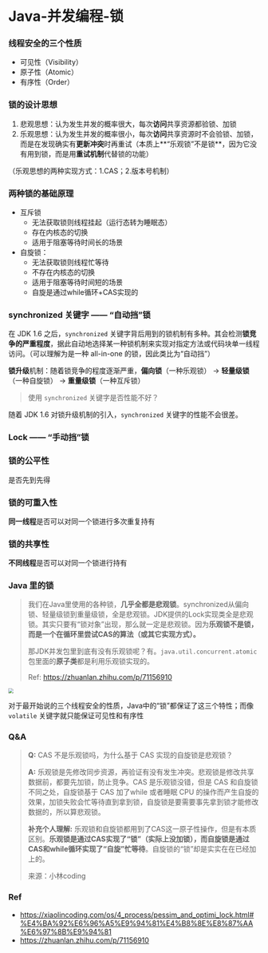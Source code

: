 # Java-并发编程-锁

### 线程安全的三个性质

* 可见性（Visibility）
* 原子性（Atomic）
* 有序性（Order）



### 锁的设计思想

1. 悲观思想：认为发生并发的概率很大，每次**访问**共享资源都验锁、加锁
2. 乐观思想：认为发生并发的概率很小，每次**访问**共享资源时不会验锁、加锁，而是在发现确实有**更新冲突**时再重试（本质上**“乐观锁”不是锁**，因为它没有用到锁，而是用**重试机制**代替锁的功能）

（乐观思想的两种实现方式：1.CAS；2.版本号机制）



### 两种锁的基础原理

* 互斥锁
  * 无法获取锁则线程挂起（运行态转为睡眠态）
  * 存在内核态的切换
  * 适用于阻塞等待时间长的场景
* 自旋锁：
  * 无法获取锁则线程忙等待
  * 不存在内核态的切换
  * 适用于阻塞等待时间短的场景
  * 自旋是通过while循环+CAS实现的





### synchronized 关键字 —— “自动挡”锁

在 JDK 1.6 之后，`synchronized` 关键字背后用到的锁机制有多种。其会检测**锁竞争的严重程度**，据此自动地选择某一种锁机制来实现对指定方法或代码块单一线程访问。（可以理解为是一种 all-in-one 的锁，因此类比为“自动挡”）

**锁升级**机制：随着锁竞争的程度逐渐严重，**偏向锁**（一种乐观锁） → **轻量级锁**（一种自旋锁） → **重量级锁**（一种互斥锁）



> 使用 `synchronized` 关键字是否性能不好？

随着 JDK 1.6 对锁升级机制的引入，`synchronized` 关键字的性能不会很差。



### Lock —— “手动挡”锁



### 锁的公平性

是否先到先得



### 锁的可重入性

**同一线程**是否可以对同一个锁进行多次重复持有



### 锁的共享性

**不同线程**是否可以对同一个锁进行持有



### Java 里的锁

> 我们在Java里使用的各种锁，**几乎全都是悲观锁**。synchronized从偏向锁、轻量级锁到重量级锁，全是悲观锁。JDK提供的Lock实现类全是悲观锁。其实只要有“锁对象”出现，那么就一定是悲观锁。因为**乐观锁不是锁，而是一个在循环里尝试CAS的算法（或其它实现方式）。**
>
> 那JDK并发包里到底有没有乐观锁呢？有。`java.util.concurrent.atomic`包里面的**原子类**都是利用乐观锁实现的。
>
> Ref: https://zhuanlan.zhihu.com/p/71156910

<img src="../images/lock_0.png" style="zoom:60%;" />

对于最开始说的三个线程安全的性质，Java中的“锁”都保证了这三个特性；而像 `volatile` 关键字就只能保证可见性和有序性



### Q&A

> **Q:** CAS 不是乐观锁吗，为什么基于 CAS 实现的自旋锁是悲观锁？
>
> **A:** 乐观锁是先修改同步资源，再验证有没有发生冲突。悲观锁是修改共享数据前，都要先加锁，防止竞争。CAS 是乐观锁没错，但是 CAS 和自旋锁不同之处，自旋锁基于 CAS 加了while 或者睡眠 CPU 的操作而产生自旋的效果，加锁失败会忙等待直到拿到锁，自旋锁是要需要事先拿到锁才能修改数据的，所以算悲观锁。
>
> **补充个人理解:** 乐观锁和自旋锁都用到了CAS这一原子性操作，但是有本质区别。**乐观锁是通过CAS实现了“锁”（实际上没加锁），而自旋锁是通过CAS和while循环实现了“自旋”忙等待**。自旋锁的“锁”却是实实在在已经加上的。
>
> 来源：小林coding



### Ref

* https://xiaolincoding.com/os/4_process/pessim_and_optimi_lock.html#%E4%BA%92%E6%96%A5%E9%94%81%E4%B8%8E%E8%87%AA%E6%97%8B%E9%94%81
* https://zhuanlan.zhihu.com/p/71156910